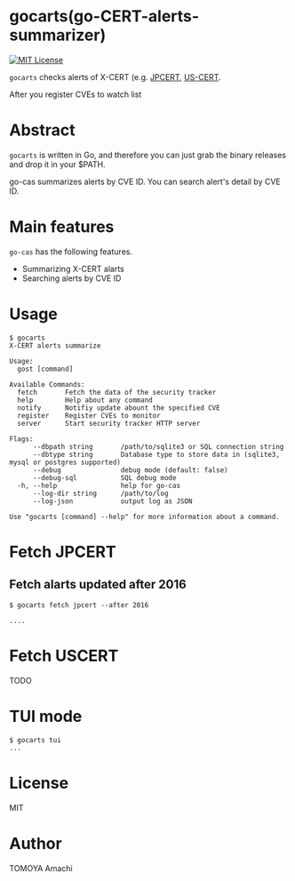 # gocarts(go-CERT-alerts-summarizer)
[![MIT License](http://img.shields.io/badge/license-MIT-blue.svg?style=flat)](https://github.com/tomoyamachi/cery/blob/master/LICENSE)

`gocarts` checks alerts of X-CERT (e.g. [JPCERT](http://www.jpcert.or.jp/), [US-CERT](https://www.us-cert.gov/ncas/alerts).

After you register CVEs to watch list

# Abstract
`gocarts` is written in Go, and therefore you can just grab the binary releases and drop it in your $PATH.

go-cas summarizes alerts by CVE ID. You can search alert's detail by CVE ID.

# Main features
`go-cas` has the following features.
- Summarizing X-CERT alarts
- Searching alerts by CVE ID

# Usage

```
$ gocarts
X-CERT alerts summarize

Usage:
  gost [command]

Available Commands:
  fetch       Fetch the data of the security tracker
  help        Help about any command
  notify      Notifiy update abount the specified CVE
  register    Register CVEs to monitor
  server      Start security tracker HTTP server

Flags:
      --dbpath string       /path/to/sqlite3 or SQL connection string
      --dbtype string       Database type to store data in (sqlite3, mysql or postgres supported)
      --debug               debug mode (default: false)
      --debug-sql           SQL debug mode
  -h, --help                help for go-cas
      --log-dir string      /path/to/log
      --log-json            output log as JSON

Use "gocarts [command] --help" for more information about a command.
```

# Fetch JPCERT

## Fetch alarts updated after 2016

```
$ gocarts fetch jpcert --after 2016

....
```

# Fetch USCERT

TODO

# TUI mode

```
$ gocarts tui
...
```

# License
MIT

# Author
TOMOYA Amachi
